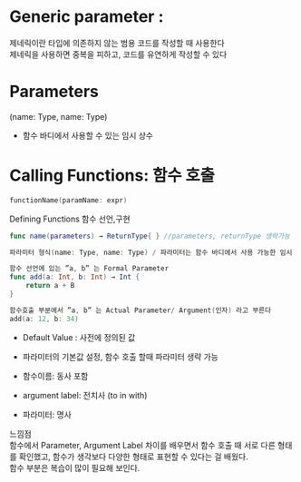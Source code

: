 # Generic parameter :

제네릭이란 타입에 의존하지 않는 범용 코드를 작성할 때 사용한다<br>
제네릭을 사용하면 중복을 피하고, 코드를 유연하게 작성할 수 있다

# Parameters
(name: Type, name: Type)
- 함수 바디에서 사용할 수 있는 임시 상수

# Calling Functions: 함수 호출
```swift
functionName(paramName: expr)
```
Defining Functions 함수 선언,구현
```swift
func name(parameters) → ReturnType{ } //parameters, returnType 생략가능
```
```swift
파라미터 형식(name: Type, name: Type) / 파라미터는 함수 바디에서 사용 가능한 임시 상수
```
```swift
함수 선언에 있는 ”a, b” 는 Formal Parameter
func add(a: Int, b: Int) → Int {
    return a + B
}

함수호출 부분에서 ”a, b” 는 Actual Parameter/ Argument(인자) 라고 부른다
add(a: 12, b: 34)
```
* Default Value : 사전에 정의된 값

* 파라미터의 기본값 설정, 함수 호출 할때 파라미터 생략 가능

* 함수이름: 동사 포함
* argument label: 전치사 (to in with)
* 파라미터: 명사

느낌점<br>
함수에서 Parameter, Argument Label 차이를 배우면서 함수 호출 때 서로 다른 형태를 확인했고,
함수가 생각보다 다양한 형태로 표현할 수 있다는 걸 배웠다.<br> 
함수 부분은 복습이 많이 필요해 보인다.
